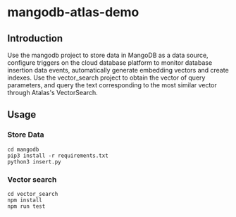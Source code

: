 # mangodb-atlas-demo

## Introduction
Use the mangodb project to store data in MangoDB as a data source, configure triggers on the cloud database platform to monitor database insertion data events, automatically generate embedding vectors and create indexes. Use the vector_search project to obtain the vector of query parameters, and query the text corresponding to the most similar vector through Atalas's VectorSearch.

## Usage
### Store Data
```
cd mangodb
pip3 install -r requirements.txt
python3 insert.py
```

### Vector search
```
cd vector_search
npm install
npm run test
```
